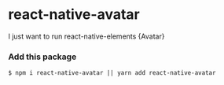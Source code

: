 # react-native-avatar

I just want to run react-native-elements {Avatar}

### Add this package

```
$ npm i react-native-avatar || yarn add react-native-avatar
```
